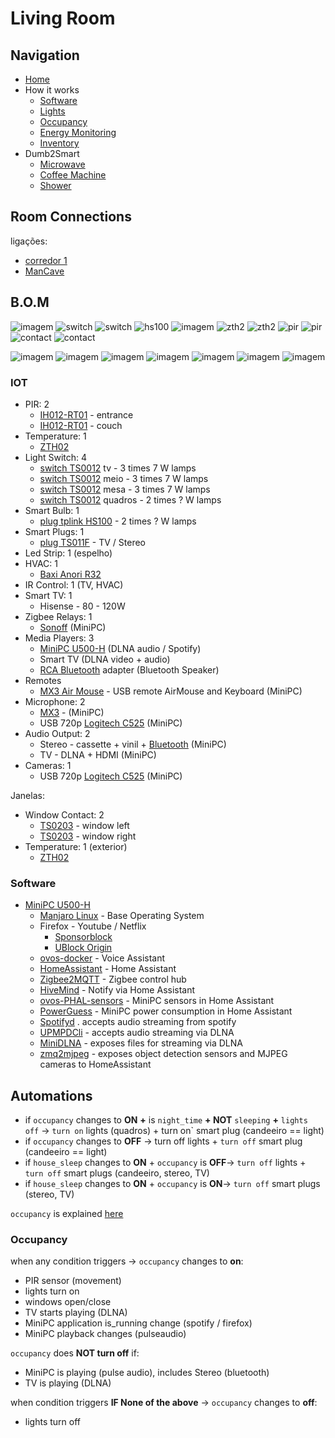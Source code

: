 # Living Room

## Navigation

- [Home](./readme.md)
- How it works
  - [Software](./how/software.md)
  - [Lights](./how/lights.md)
  - [Occupancy](./how/occupancy.md)
  - [Energy Monitoring](./how/energy.md)
  - [Inventory](./how/inventory.md)
- Dumb2Smart
  - [Microwave](./dumb2smart/microwave.md)
  - [Coffee Machine](./dumb2smart/coffee_machine.md)
  - [Shower](./dumb2smart/bath.md)
  
## Room Connections

ligações:
- [corredor 1](./corredores.md)
- [ManCave](./mancave.md)


## B.O.M

![imagem](https://github.com/JarbasAl/smarthouse/assets/33701864/593af74a-a260-41a5-a778-47e495379cb6)
![switch](https://www.zigbee2mqtt.io/images/devices/TS0012_switch_module.jpg) 
![switch](https://www.zigbee2mqtt.io/images/devices/TS0012_switch_module.jpg) 
![hs100](https://github.com/JarbasAl/smarthouse/assets/33701864/3d4ff7ec-bcb5-47aa-9445-e024a4e34725)
![imagem](https://www.zigbee2mqtt.io/images/devices/TS011F_plug_1.jpg)
![zth2](https://www.zigbee2mqtt.io/images/devices/ZTH02.jpg)
![zth2](https://www.zigbee2mqtt.io/images/devices/ZTH02.jpg)
![pir](https://www.zigbee2mqtt.io/images/devices/IH012-RT01.jpg)
![pir](https://www.zigbee2mqtt.io/images/devices/IH012-RT01.jpg)
![contact](https://www.zigbee2mqtt.io/images/devices/TS0203.jpg)
![contact](https://www.zigbee2mqtt.io/images/devices/TS0203.jpg)


![imagem](https://github.com/JarbasAl/smarthouse/assets/33701864/d24afd4f-9da1-49ef-b683-4665ede887f1)
![imagem](https://github.com/JarbasAl/smarthouse/assets/33701864/0f9fd8cb-3340-412e-b7b1-9af465c7b926)
![imagem](https://github.com/JarbasAl/smarthouse/assets/33701864/e9dd71b6-b3ac-449e-a19e-7aa1ed7bbcad)
![imagem](https://github.com/JarbasAl/smarthouse/assets/33701864/59d84c1b-16ef-4f25-a1a7-d327a15b70ac)
![imagem](https://github.com/JarbasAl/smarthouse/assets/33701864/62c315ed-65bf-4302-91b3-6e4a24187e1a)
![imagem](https://github.com/JarbasAl/smarthouse/assets/33701864/8c75a19e-ed64-45f4-b713-5be50ec8d202)
![imagem](https://github.com/JarbasAl/smarthouse/assets/33701864/50cdc0ca-32aa-4a3d-8ffe-b576217eaabe)


### IOT

- PIR: 2
  - [IH012-RT01](https://www.zigbee2mqtt.io/devices/IH012-RT01.html#tuya-ih012-rt01) - entrance
  - [IH012-RT01](https://www.zigbee2mqtt.io/devices/IH012-RT01.html#tuya-ih012-rt01) - couch
- Temperature: 1
  - [ZTH02](https://www.zigbee2mqtt.io/devices/ZTH02.html#tuya-zth02)
- Light Switch: 4
  - [switch TS0012](https://www.zigbee2mqtt.io/devices/TS0012_switch_module.html#tuya-ts0012_switch_module) tv - 3 times 7 W lamps
  - [switch TS0012](https://www.zigbee2mqtt.io/devices/TS0012_switch_module.html#tuya-ts0012_switch_module) meio - 3 times 7 W lamps
  - [switch TS0012](https://www.zigbee2mqtt.io/devices/TS0012_switch_module.html#tuya-ts0012_switch_module) mesa - 3 times 7 W lamps
  - [switch TS0012](https://www.zigbee2mqtt.io/devices/TS0012_switch_module.html#tuya-ts0012_switch_module) quadros - 2 times ? W lamps
- Smart Bulb: 1
  - [plug tplink HS100](https://www.tp-link.com/pt/home-networking/smart-plug/hs100/) - 2 times ? W lamps
- Smart Plugs: 1 
  - [plug TS011F](https://www.zigbee2mqtt.io/devices/TS011F_plug_1.html#tuya-ts011f_plug_1) - TV / Stereo
- Led Strip: 1 (espelho)
- HVAC: 1
  - [Baxi Anori R32](https://www.baxi.pt/produtos/ar-condicionado/um-compartimento/anori-mono-r32)
- IR Control: 1  (TV, HVAC)
- Smart TV: 1
  - Hisense  - 80 - 120W
- Zigbee Relays: 1
  - [Sonoff](https://pt.aliexpress.com/item/1005003606832844.html) (MiniPC)
- Media Players: 3
  - [MiniPC U500-H](https://www.minisforum.com/Public/upload/files/2019-08-30/5d688d3e252e5.pdf) (DLNA audio / Spotify)
  - Smart TV  (DLNA video + audio)
  - [RCA Bluetooth](https://pt.aliexpress.com/item/1005005917337257.html) adapter  (Bluetooth Speaker)
- Remotes
  - [MX3 Air Mouse](https://pt.aliexpress.com/item/1005002652549274.html) - USB remote AirMouse and Keyboard (MiniPC)
- Microphone: 2
  - [MX3](https://pt.aliexpress.com/item/1005002652549274.html) - (MiniPC)
  - USB 720p [Logitech C525](https://www.amazon.com/Logitech-Webcam-Portable-Calling-Autofocus/dp/B008QS9MRA) (MiniPC)
- Audio Output: 2
  - Stereo - cassette + vinil + [Bluetooth](https://pt.aliexpress.com/item/1005005917337257.html) (MiniPC)
  - TV - DLNA + HDMI (MiniPC)
- Cameras: 1
  - USB 720p [Logitech C525](https://www.amazon.com/Logitech-Webcam-Portable-Calling-Autofocus/dp/B008QS9MRA) (MiniPC)
    
Janelas:
  - Window Contact: 2
    - [TS0203](https://www.zigbee2mqtt.io/devices/TS0203.html#tuya-ts0203) - window left
    - [TS0203](https://www.zigbee2mqtt.io/devices/TS0203.html#tuya-ts0203) - window right
  - Temperature: 1 (exterior)
    - [ZTH02](https://www.zigbee2mqtt.io/devices/ZTH02.html#tuya-zth02)

### Software

- [MiniPC U500-H](https://www.minisforum.com/Public/upload/files/2019-08-30/5d688d3e252e5.pdf)
  - [Manjaro Linux](https://manjaro.org/) - Base Operating System
  - Firefox - Youtube / Netflix
    - [Sponsorblock](https://addons.mozilla.org/pt-PT/firefox/addon/sponsorblock/)
    - [UBlock Origin](https://addons.mozilla.org/pt-PT/firefox/addon/ublock-origin)
  - [ovos-docker](https://openvoiceos.github.io/ovos-docker/) - Voice Assistant
  - [HomeAssistant](https://www.home-assistant.io) - Home Assistant
  - [Zigbee2MQTT](https://www.zigbee2mqtt.io/) - Zigbee control hub 
  - [HiveMind](https://jarbashivemind.github.io/HiveMind-community-docs/) - Notify via Home Assistant
  - [ovos-PHAL-sensors](https://github.com/OpenVoiceOS/ovos-PHAL-sensors) - MiniPC sensors in Home Assistant
  - [PowerGuess](https://github.com/OpenJarbas/powerguess) - MiniPC power consumption in Home Assistant
  - [Spotifyd](https://github.com/Spotifyd/spotifyd) . accepts audio streaming from spotify
  - [UPMPDCli](https://www.lesbonscomptes.com/upmpdcli/) - accepts audio streaming via DLNA
  - [MiniDLNA](https://wiki.archlinux.org/title/ReadyMedia) - exposes files for streaming via DLNA
  - [zmq2mjpeg](https://github.com/OpenJarbas/zmq2mjpeg) - exposes object detection sensors and MJPEG cameras to HomeAssistant


## Automations

- if `occupancy` changes to **ON** **+** is `night_time` **+ NOT** `sleeping` **+** `lights off` -> `turn on` lights (quadros) + turn on` smart plug (candeeiro == light)
- if `occupancy` changes to **OFF** -> turn off lights + `turn off` smart plug (candeeiro == light)
- if `house_sleep` changes to **ON** + `occupancy` is **OFF**-> `turn off` lights + `turn off` smart plugs (candeeiro, stereo, TV)
- if `house_sleep` changes to **ON** + `occupancy` is **ON**-> `turn off` smart plugs (stereo, TV)

`occupancy` is explained [here](./how/occupancy.md)

### Occupancy

when any condition triggers -> `occupancy` changes to **on**:
- PIR sensor (movement)
- lights turn on
- windows open/close
- TV starts playing (DLNA)
- MiniPC application is_running change (spotify / firefox)
- MiniPC playback changes (pulseaudio)

`occupancy` does **NOT turn off** if:
- MiniPC is playing (pulse audio), includes Stereo (bluetooth)
- TV is playing (DLNA)

when condition triggers **IF None of the above** -> `occupancy` changes to **off**:
- lights turn off
